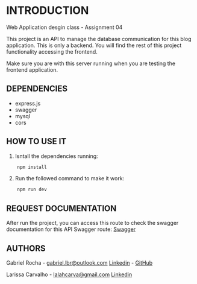 # INTRODUCTION

Web Application desgin class - Assignment 04

This project is an API to manage the database communication for this blog application.
This is only a backend. You will find the rest of this project functionality accessing the frontend.

Make sure you are with this server running when you are testing the frontend application.

## DEPENDENCIES

* express.js
* swagger
* mysql
* cors

## HOW TO USE IT

1. Isntall the dependencies running:
```sh
    npm install
```
2. Run the followed command to make it work:

```sh
    npm run dev
```

## REQUEST DOCUMENTATION

After run the project, you can access this route to check the swagger documentation for this API
Swagger route: [Swagger](http://localhost:3000/swagger/)


## AUTHORS

Gabriel Rocha - gabriel.lbr@outlook.com
[Linkedin](https://www.linkedin.com/in/gabriellbr/) - 
[GitHub](https://github.com/XDYuuki)

Larissa Carvalho - lalahcarva@gmail.com
[Linkedin](https://github.com/lalahcarva)